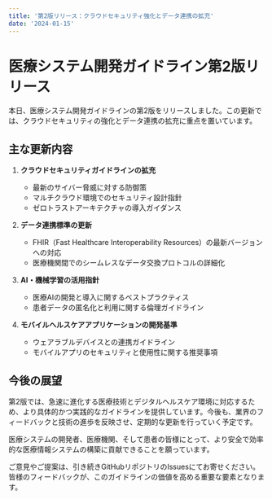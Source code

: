 ```yaml
---
title: '第2版リリース：クラウドセキュリティ強化とデータ連携の拡充'
date: '2024-01-15'
---
```


# 医療システム開発ガイドライン第2版リリース

本日、医療システム開発ガイドラインの第2版をリリースしました。この更新では、クラウドセキュリティの強化とデータ連携の拡充に重点を置いています。

## 主な更新内容

1. **クラウドセキュリティガイドラインの拡充**
   - 最新のサイバー脅威に対する防御策
   - マルチクラウド環境でのセキュリティ設計指針
   - ゼロトラストアーキテクチャの導入ガイダンス

2. **データ連携標準の更新**
   - FHIR（Fast Healthcare Interoperability Resources）の最新バージョンへの対応
   - 医療機関間でのシームレスなデータ交換プロトコルの詳細化

3. **AI・機械学習の活用指針**
   - 医療AIの開発と導入に関するベストプラクティス
   - 患者データの匿名化と利用に関する倫理ガイドライン

4. **モバイルヘルスケアアプリケーションの開発基準**
   - ウェアラブルデバイスとの連携ガイドライン
   - モバイルアプリのセキュリティと使用性に関する推奨事項

## 今後の展望

第2版では、急速に進化する医療技術とデジタルヘルスケア環境に対応するため、より具体的かつ実践的なガイドラインを提供しています。今後も、業界のフィードバックと技術の進歩を反映させ、定期的な更新を行っていく予定です。

医療システムの開発者、医療機関、そして患者の皆様にとって、より安全で効率的な医療情報システムの構築に貢献できることを願っています。

ご意見やご提案は、引き続きGitHubリポジトリのIssuesにてお寄せください。皆様のフィードバックが、このガイドラインの価値を高める重要な要素となります。

